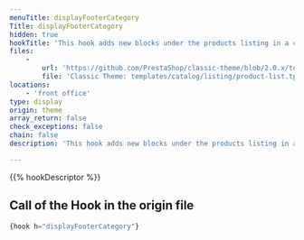 ```yaml
---
menuTitle: displayFooterCategory
Title: displayFooterCategory
hidden: true
hookTitle: 'This hook adds new blocks under the products listing in a category/search'
files:
    -
        url: 'https://github.com/PrestaShop/classic-theme/blob/2.0.x/templates/catalog/listing/product-list.tpl'
        file: 'Classic Theme: templates/catalog/listing/product-list.tpl'
locations:
    - 'front office'
type: display
origin: theme
array_return: false
check_exceptions: false
chain: false
description: 'This hook adds new blocks under the products listing in a category/search'

---
```


{{% hookDescriptor %}}

## Call of the Hook in the origin file

```php
{hook h="displayFooterCategory"}
```
